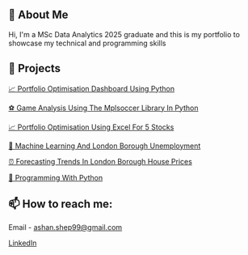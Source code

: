 ## 🧠 About Me 

Hi, I'm a MSc Data Analytics 2025 graduate and this is my portfolio to showcase my technical and programming skills 

## 📂 Projects

[📈 Portfolio Optimisation Dashboard Using Python](https://ashan-portfolio.github.io/ashan-portfolio/docs/Stocks_Portfolio_Dashboard.pdf)

[⚽️ Game Analysis Using The Mplsoccer Library In Python](https://ashan-portfolio.github.io/ashan-portfolio/docs/2024_Euros_Final_Analysis.pdf)

[📈 Portfolio Optimisation Using Excel For 5 Stocks](https://ashan-portfolio.github.io/ashan-portfolio/docs/portfolio_optimisation_5_stocks.pdf)

[🤖 Machine Learning And London Borough Unemployment](https://ashan-portfolio.github.io/ashan-portfolio/docs/Factors_which_affect_unemployment_rates_amongst_Boroughs_in_London.pdf)

[⏰ Forecasting Trends In London Borough House Prices](https://ashan-portfolio.github.io/ashan-portfolio/docs/Detecting_Structural_Breaks_and_Forecasting_Trends_in_London_Borough_House_Prices.pdf)

[🐍 Programming With Python](https://ashan-portfolio.github.io/ashan-portfolio/docs/Programming_Python.pdf)

## 📫 How to reach me:

Email - ashan.shep99@gmail.com

[LinkedIn](www.linkedin.com/in/ashan-shepherd-73a44a201)
